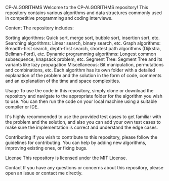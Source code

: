 CP-ALGORITHMS
Welcome to the CP-ALGORITHMS repository! This repository contains various algorithms and data structures commonly used in competitive programming and coding interviews.

Content
The repository includes:

Sorting algorithms: Quick sort, merge sort, bubble sort, insertion sort, etc.
Searching algorithms: Linear search, binary search, etc.
Graph algorithms: Breadth-first search, depth-first search, shortest path algorithms (Dijkstra, Bellman-Ford), etc.
Dynamic programming algorithms: Longest common subsequence, knapsack problem, etc.
Segment Tree: Segment Tree and its variants like lazy propagation
Miscellaneous: Bit manipulation, permutations and combinations, etc.
Each algorithm has its own folder with a detailed explanation of the problem and the solution in the form of code, comments and an explanation of the time and space complexities.

Usage
To use the code in this repository, simply clone or download the repository and navigate to the appropriate folder for the algorithm you wish to use. You can then run the code on your local machine using a suitable compiler or IDE.

It's highly recommended to use the provided test cases to get familiar with the problem and the solution, and also you can add your own test cases to make sure the implementation is correct and understand the edge cases.

Contributing
If you wish to contribute to this repository, please follow the guidelines for contributing. You can help by adding new algorithms, improving existing ones, or fixing bugs.

License
This repository is licensed under the MIT License.

Contact
If you have any questions or concerns about this repository, please open an issue or contact me directly.